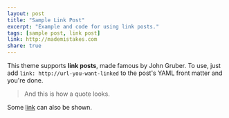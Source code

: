 ```yaml
---
layout: post
title: "Sample Link Post"
excerpt: "Example and code for using link posts."
tags: [sample post, link post]
link: http://mademistakes.com  
share: true
---
```


This theme supports **link posts**, made famous by John Gruber. To use, just add `link: http://url-you-want-linked` to the post's YAML front matter and you're done.

> And this is how a quote looks.

Some [link](http://www.mademistakes.com) can also be shown.